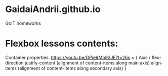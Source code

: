 # GaidaiAndrii.github.io  
GoIT homeworks

# Flexbox lessons contents:

  Container properties: https://youtu.be/GPie9Mo93JE?t=26s = 
  {
    Axis / flex-direction
    justify-content (alignment of content-items along main axis)
    align-items (alignment of content-items along secondary axis)
  }
